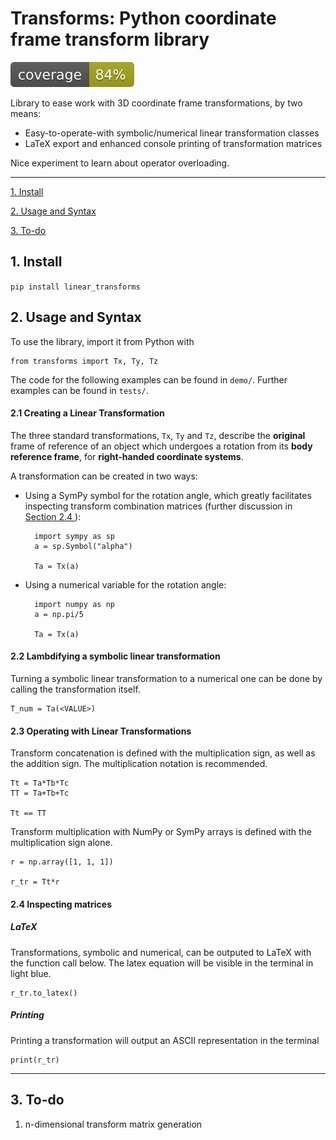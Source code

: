 # Transforms: Python coordinate frame transform library

![alt text](tests/coverage/coverage.svg ".coverage available in tests/coverage/")

Library to ease work with 3D coordinate frame transformations, by two means:
- Easy-to-operate-with symbolic/numerical linear transformation classes
- LaTeX export and enhanced console printing of transformation matrices

Nice experiment to learn about operator overloading.

---

[ 1. Install ](#1-install)

[ 2. Usage and Syntax ](#2-usage-and-syntax)

[ 3. To-do ](#3-to-do)

## 1. Install

`pip install linear_transforms`

## 2. Usage and Syntax

To use the library, import it from Python with

    from transforms import Tx, Ty, Tz

The code for the following examples can be found in `demo/`. Further examples can be found in `tests/`.

#### 2.1 Creating a Linear Transformation

The three standard transformations, `Tx`, `Ty` and `Tz`, describe the **original** frame of reference of an object which undergoes a rotation from its **body reference frame**, for **right-handed coordinate systems**. 

A transformation can be created in two ways:

- Using a SymPy symbol for the rotation angle, which greatly facilitates inspecting transform combination matrices (further discussion in [ Section 2.4 ](#24-inspecting-matrices)):

        import sympy as sp
        a = sp.Symbol("alpha")

        Ta = Tx(a)

- Using a numerical variable for the rotation angle:
    
        import numpy as np
        a = np.pi/5

        Ta = Tx(a)

#### 2.2 Lambdifying a symbolic linear transformation

Turning a symbolic linear transformation to a numerical one can be done by calling the transformation itself.

    T_num = Ta(<VALUE>)

#### 2.3 Operating with Linear Transformations

Transform concatenation is defined with the multiplication sign, as well as the addition sign. The multiplication notation is recommended.

    Tt = Ta*Tb*Tc
    TT = Ta+Tb+Tc
    
    Tt == TT
    
Transform multiplication with NumPy or SymPy arrays is defined with the multiplication sign alone.

    r = np.array([1, 1, 1])
    
    r_tr = Tt*r
    
#### 2.4 Inspecting matrices

##### _LaTeX_

Transformations, symbolic and numerical, can be outputed to LaTeX with the function call below. The latex equation will be visible in the terminal in light blue.

    r_tr.to_latex()

##### _Printing_

Printing a transformation will output an ASCII representation in the terminal

    print(r_tr)

---

## 3. To-do

1. n-dimensional transform matrix generation
